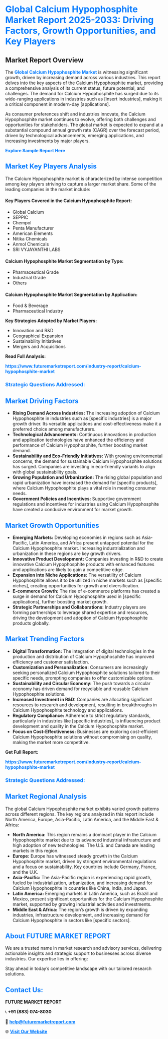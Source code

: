<h1 style="color: #007BFF;">Global Calcium Hypophosphite Market Report 2025-2033: Driving Factors, Growth Opportunities, and Key Players</h1>

<section id="overview">
<h2>Market Report Overview</h2>
<p>The <a href="https://www.futuremarketreport.com/industry-report/calcium-hypophosphite-market" style="color: #007BFF; text-decoration: none;"><strong>Global Calcium Hypophosphite Market</strong></a> is witnessing significant growth, driven by increasing demand across various industries. This report delves into the key aspects of the Calcium Hypophosphite market, providing a comprehensive analysis of its current status, future potential, and challenges. The demand for Calcium Hypophosphite has surged due to its wide-ranging applications in industries such as [insert industries], making it a critical component in modern-day [applications].</p>
<p>As consumer preferences shift and industries innovate, the Calcium Hypophosphite market continues to evolve, offering both challenges and opportunities for stakeholders. The global market is expected to expand at a substantial compound annual growth rate (CAGR) over the forecast period, driven by technological advancements, emerging applications, and increasing investments by major players.</p>
</section>

<section id="overview">
<p><a href="https://www.futuremarketreport.com/request-sample/reportId=34062" style="color: #007BFF; text-decoration: none;"><strong>Explore Sample Report Here</strong></a></p>
</section>

<section id="key-players">
<h2 style="color: #007BFF;">Market Key Players Analysis</h2>
<p>The Calcium Hypophosphite market is characterized by intense competition among key players striving to capture a larger market share. Some of the leading companies in the market include:</p>
<h4>Key Players Covered in the Calcium Hypophosphite Report:</h4>
<ul><li>Global Calcium</li><li>SEPPIC</li><li>Chempol</li><li>Penta Manufacturer</li><li>American Elements</li><li>Nitika Chemicals</li><li>Anmol Chemicals</li><li>SRI VYJAYANTHI LABS</li></ul>
<h4>Calcium Hypophosphite Market Segmentation by Type:</h4>
<ul><li>Pharmaceutical Grade</li><li>Industrial Grade</li><li>Others</li></ul>

<h4>Calcium Hypophosphite Market Segmentation by Application:</h4>
<ul><li>Food &amp; Beverage</li><li>Pharmaceutical Industry</li></ul>
<p><strong>Key Strategies Adopted by Market Players:</strong></p>
<ul>
<li>Innovation and R&D</li>
<li>Geographical Expansion</li>
<li>Sustainability Initiatives</li>
<li>Mergers and Acquisitions</li>
</ul>
</section>

<section>
<p><strong>Read Full Analysis: </strong></p><a href="https://www.futuremarketreport.com/industry-report/calcium-hypophosphite-market" style="color: #007BFF; text-decoration: none;"><strong>https://www.futuremarketreport.com/industry-report/calcium-hypophosphite-market</strong></a>
<h3 style="color: #007BFF;">Strategic Questions Addressed:</h3>
</section>

<section id="driving-factors">
<h2 style="color: #007BFF;">Market Driving Factors</h2>
<ul>
<li><strong>Rising Demand Across Industries:</strong> The increasing adoption of Calcium Hypophosphite in industries such as [specific industries] is a major growth driver. Its versatile applications and cost-effectiveness make it a preferred choice among manufacturers.</li>
<li><strong>Technological Advancements:</strong> Continuous innovations in production and application technologies have enhanced the efficiency and performance of Calcium Hypophosphite, further boosting market demand.</li>
<li><strong>Sustainability and Eco-Friendly Initiatives:</strong> With growing environmental concerns, the demand for sustainable Calcium Hypophosphite solutions has surged. Companies are investing in eco-friendly variants to align with global sustainability goals.</li>
<li><strong>Growing Population and Urbanization:</strong> The rising global population and rapid urbanization have increased the demand for [specific products], where Calcium Hypophosphite plays a vital role in meeting consumer needs.</li>
<li><strong>Government Policies and Incentives:</strong> Supportive government regulations and incentives for industries using Calcium Hypophosphite have created a conducive environment for market growth.</li>
</ul>
</section>

<section id="growth-opportunities">
<h2 style="color: #007BFF;">Market Growth Opportunities</h2>
<ul>
<li><strong>Emerging Markets:</strong> Developing economies in regions such as Asia-Pacific, Latin America, and Africa present untapped potential for the Calcium Hypophosphite market. Increasing industrialization and urbanization in these regions are key growth drivers.</li>
<li><strong>Innovative Product Development:</strong> Companies investing in R&D to create innovative Calcium Hypophosphite products with enhanced features and applications are likely to gain a competitive edge.</li>
<li><strong>Expansion into Niche Applications:</strong> The versatility of Calcium Hypophosphite allows it to be utilized in niche markets such as [specific niches], creating opportunities for growth and diversification.</li>
<li><strong>E-commerce Growth:</strong> The rise of e-commerce platforms has created a surge in demand for Calcium Hypophosphite used in [specific applications], further boosting market growth.</li>
<li><strong>Strategic Partnerships and Collaborations:</strong> Industry players are forming partnerships to leverage shared expertise and resources, driving the development and adoption of Calcium Hypophosphite products globally.</li>
</ul>
</section>

<section id="trending-factors">
<h2 style="color: #007BFF;">Market Trending Factors</h2>
<ul>
<li><strong>Digital Transformation:</strong> The integration of digital technologies in the production and distribution of Calcium Hypophosphite has improved efficiency and customer satisfaction.</li>
<li><strong>Customization and Personalization:</strong> Consumers are increasingly seeking personalized Calcium Hypophosphite solutions tailored to their specific needs, prompting companies to offer customizable options.</li>
<li><strong>Sustainability and Circular Economy:</strong> The push towards a circular economy has driven demand for recyclable and reusable Calcium Hypophosphite solutions.</li>
<li><strong>Increased Investment in R&D:</strong> Companies are allocating significant resources to research and development, resulting in breakthroughs in Calcium Hypophosphite technology and applications.</li>
<li><strong>Regulatory Compliance:</strong> Adherence to strict regulatory standards, particularly in industries like [specific industries], is influencing product development and quality in the Calcium Hypophosphite market.</li>
<li><strong>Focus on Cost-Effectiveness:</strong> Businesses are exploring cost-efficient Calcium Hypophosphite solutions without compromising on quality, making the market more competitive.</li>
</ul>
</section>

<section>
<p><strong>Get Full Report: </strong></p><a href="https://www.futuremarketreport.com/industry-report/calcium-hypophosphite-market" style="color: #007BFF; text-decoration: none;"><strong>https://www.futuremarketreport.com/industry-report/calcium-hypophosphite-market</strong></a>
<h3 style="color: #007BFF;">Strategic Questions Addressed:</h3>
</section>


<section id="regional-analysis">
<h2 style="color: #007BFF;">Market Regional Analysis</h2>
<p>The global Calcium Hypophosphite market exhibits varied growth patterns across different regions. The key regions analyzed in this report include North America, Europe, Asia-Pacific, Latin America, and the Middle East & Africa:</p>
<ul>
<li><strong>North America:</strong> This region remains a dominant player in the Calcium Hypophosphite market due to its advanced industrial infrastructure and high adoption of new technologies. The U.S. and Canada are leading markets in this region.</li>
<li><strong>Europe:</strong> Europe has witnessed steady growth in the Calcium Hypophosphite market, driven by stringent environmental regulations and a focus on sustainability. Key countries include Germany, France, and the U.K.</li>
<li><strong>Asia-Pacific:</strong> The Asia-Pacific region is experiencing rapid growth, fueled by industrialization, urbanization, and increasing demand for Calcium Hypophosphite in countries like China, India, and Japan.</li>
<li><strong>Latin America:</strong> Emerging markets in Latin America, such as Brazil and Mexico, present significant opportunities for the Calcium Hypophosphite market, supported by growing industrial activities and investments.</li>
<li><strong>Middle East & Africa:</strong> The region’s growth is driven by expanding industries, infrastructure development, and increasing demand for Calcium Hypophosphite in sectors like [specific sectors].</li>
</ul>
</section>

<footer>
<h2 style="color: #007BFF;">About FUTURE MARKET REPORT</h2>
<p>We are a trusted name in market research and advisory services, delivering actionable insights and strategic support to businesses across diverse industries. Our expertise lies in offering:</p>

<p>Stay ahead in today’s competitive landscape with our tailored research solutions.</p>

<h2 style="color: #007BFF;">Contact Us:</h2>
<p><strong>FUTURE MARKET REPORT</strong></p>
<p>📞 <strong>+91 (883) 074-8030</strong></p>
<p>📧 <strong><a href="mailto:help@futuremarketreport.com" style="color: #007BFF;">help@futuremarketreport.com</a></strong></p>
<p>🌐 <strong><a href="https://www.futuremarketreport.com/" style="color: #007BFF;">Visit Our Website</a></strong></p>
</footer>
